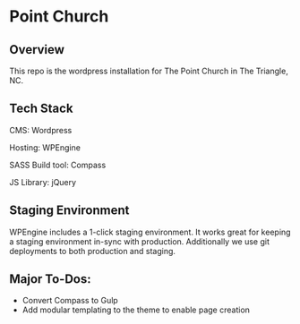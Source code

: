 # Point Church

## Overview

This repo is the wordpress installation for The Point Church in The Triangle, NC.

## Tech Stack

CMS: Wordpress

Hosting: WPEngine

SASS Build tool: Compass

JS Library: jQuery

## Staging Environment

WPEngine includes a 1-click staging environment. It works great for keeping a staging environment in-sync with production. Additionally we use git deployments to both production and staging.

## Major To-Dos:

* Convert Compass to Gulp
* Add modular templating to the theme to enable page creation

